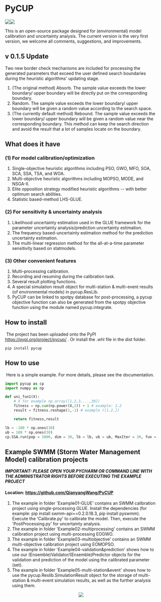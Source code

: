 # PyCUP

<img src="https://img.shields.io/badge/Version-0.1.4-brightgreen" /><img src="https://img.shields.io/badge/Language-Python-blue" />	

This is an open-source package designed for (environmental) model calibration and uncertainty analysis. The current version is the very first version, we welcome all comments, suggestions, and improvements.

## v 0.1.5 Update

Two new border check mechanisms are included for processing the generated parameters that exceed the user defined search boundaries during the heuristic algorithms' updating stage.

1. (The original method) Absorb. The sample value exceeds the lower boundary/ upper boundary will be directly put on the corresponding boundary.
2. Random. The sample value exceeds the lower boundary/ upper boundary will be given a random value according to the search space.
3. (The currently default method) Rebound. The sample value exceeds the lower boundary/ upper boundary will be given a random value near the corresponding boundary. This method can keep the search direction and avoid the result that a lot of samples locate on the boundary.

## What does it have

### (1) For model calibration/optimization

1. Single-objective heuristic algorithms including PSO, GWO, MFO, SOA, SCA, SSA, TSA, and WOA.
2. Multi-objective heuristic algorithms including MOPSO, MODE, and NSGA-II.
3. Elite opposition strategy modified heuristic algorithms -- with better optimum search abilities.
4. Statistic based-method LHS-GLUE.

### (2) For sensitivity & uncertainty analysis

1. Likelihood uncertainty estimation used in the GLUE framework for the parameter uncertainty analysis/prediction uncertainty estimation.
2. The frequency based-uncertainty estimation method for the prediction uncertainty estimation.
3. The multi-linear regression method for the all-at-a-time parameter sensitivity based on statmodels.

### (3) Other convenient features

1. Multi-processing calibration.
2. Recording and resuming during the calibration task.
3. Several result plotting functions.
4. A special simulation result object  for multi-station & multi-event results (of environmental models) in pycup.ResLib.
5. PyCUP can be linked to spotpy database for post-processing, a pycup objective function can also be generated from the spotpy objective function using the module named pycup.integrate.

## How to install

​	The project has been uploaded onto the PyPI https://pypi.org/project/pycup/ . Or install the .whl file in the dist folder.

```
pip install pycup
```

## How to use

​	Here is a simple example. For more details, please see the documentation.

```python
import pycup as cp
import numpy as np

def uni_fun1(X):
	# X for example np.array([1,2,3,...,30])
    fitness = np.sum(np.power(X,2)) + 1 # example: 1.2
    result = fitness.reshape(1,-1) # example ([1.2,])

    return fitness,result

lb = -100 * np.ones(30)
ub = 100 * np.ones(30)
cp.SSA.run(pop = 1000, dim = 30, lb = lb, ub = ub, MaxIter = 30, fun = uni_fun1)
```

## Example SWMM (Storm Water Management Model) calibration projects

***IMPORTANT: PLEASE OPEN YOUR PYCHARM OR COMMAND LINE WITH THE ADMINISTRATOR RIGHTS BEFORE EXECUTING THE EXAMPLE PROJECT***

#### Location: https://github.com/QianyangWang/PyCUP

1. The example in folder 'Example01-GLUE' contains an SWMM calibration project using single-processing GLUE. Install the dependencies (for example: pip install swmm-api==0.2.0.18.3, pip install pyswmm). Execute the 'Calibrate.py' to calibrate the model. Then, execute the 'PostProcessing.py' for uncertainty analysis.
2. The example in folder 'Example02-multiprocessing' contains an SWMM calibration project using multi-processing EOGWO.
3. The example in folder 'Example03-multiobjective' contains an SWMM multi-objective calibration project using EOMOPSO. 
4. The example in folder 'Example04-validation&prediction' shows how to use our (Ensemble)Validator/(Ensemble)Predictor objects for the validation and prediction of the model using the calibrated parameter (set).
5. The example in folder 'Example05-multi-station&event' shows how to use the pycup.Reslib.SimulationResult object for the storage of multi-station & multi-event simulation results, as well as the further analysis using them.

<div align=center>
<img src="https://user-images.githubusercontent.com/116932670/209893309-e67c425f-0eff-47b4-a552-b30d717a138b.png">
</div>


